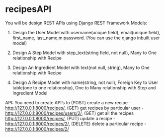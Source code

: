 # recipesAPI

You will be design REST APIs using Django REST Framework Models: 
1. Design the User Model with username(unique field), email(unique field), first_name, 
last_name,m password. (You can use the django inbuilt user model) 

2. Design A Step Model with step_text(string field, not null), Many to One relationship with 
Recipe 

3. Design An Ingredient Model with text(not null, string), Many to One relationship with 
Recipe 

4. Design A Recipe Model with name(string, not null), Foreign Key to User table(one to one 
relationship), One to Many relationship with Step and Ingredient Model 

API: 
You need to create API’s to (POST) create a new recipe - http://127.0.0.1:8000/recipes/, 
                            (GET) get recipes by particular user - http://127.0.0.1:8000/recipes/users/2/, 
                            (GET) get all the recipes http://127.0.0.1:8000/recipes/, 
                            (PUT) update a recipe - http://127.0.0.1:8000/recipes/2/, 
                            (DELETE) delete a particular recipe - http://127.0.0.1:8000/recipes/2/ 
                            
